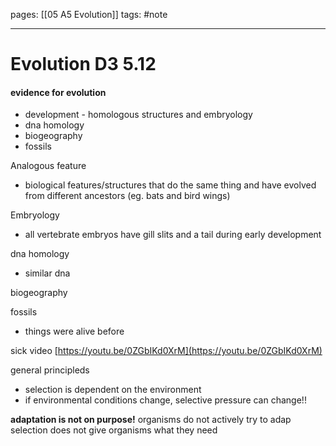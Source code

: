 pages: [[05 A5 Evolution]]
tags: #note 

___ 

# Evolution D3 5.12
#### evidence for evolution

- development - homologous structures and embryology
- dna homology
- biogeography
- fossils

Analogous feature 
- biological features/structures that do the same thing and have evolved from different ancestors (eg. bats and bird wings)

Embryology
- all vertebrate embryos have gill slits and a tail during early development

dna homology
- similar dna

biogeography

fossils
- things were alive before

sick video
[https://youtu.be/0ZGbIKd0XrM](https://youtu.be/0ZGbIKd0XrM)

general principleds
- selection is dependent on the environment
- if environmental conditions change, selective pressure can change!!

**adaptation is not on purpose!** 
organisms do not actively try to adap
selection does not give organisms what they need
